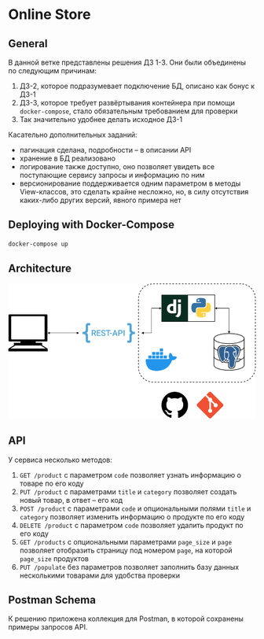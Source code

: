 # Online Store

## General

В данной ветке представлены решения ДЗ 1-3. Они были объединены по следующим причинам:
1. ДЗ-2, которое подразумевает подключение БД, описано как бонус к ДЗ-1
2. ДЗ-3, которое требует развёртывания контейнера при помощи `docker-compose`, 
стало обязательным требованием для проверки
3. Так значительно удобнее делать исходное ДЗ-1

Касательно дополнительных заданий:
* пагинация сделана, подробности – в описании API
* хранение в БД реализовано
* логирование также доступно, оно позволяет увидеть все поступающие сервису запросы и информацию по ним
* версионирование поддерживается одним параметром в методы View-классов, это сделать крайне несложно, 
но, в силу отсутствия каких-либо других версий, явного примера нет

## Deploying with Docker-Compose
```bash
docker-compose up
```

## Architecture
![](architecture.png)

## API

У сервиса несколько методов:
1. `GET /product` с параметром `code` позволяет узнать информацию о товаре по его коду
2. `PUT /product` с параметрами `title` и `category` позволяет создать новый товар, в ответ – его код
3. `POST /product` с параметрами `code` и опциональными полями `title` и `category` 
позволяет изменить информацию о продукте по его коду
4. `DELETE /product` с параметром `code` позволяет удалить продукт по его коду
5. `GET /products` с опциональными параметрами `page_size` и `page` позволяет отобразить страницу под номером `page`, 
на которой `page_size` продуктов
6. `PUT /populate` без параметров позволяет заполнить базу данных несколькими товарами для удобства проверки

## Postman Schema 

К решению приложена коллекция для Postman, в которой сохранены примеры запросов API.